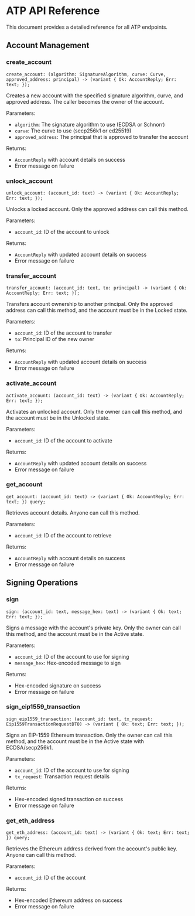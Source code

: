 # ATP API Reference

This document provides a detailed reference for all ATP endpoints.

## Account Management

### create_account
```candid
create_account: (algorithm: SignatureAlgorithm, curve: Curve, approved_address: principal) -> (variant { Ok: AccountReply; Err: text; });
```
Creates a new account with the specified signature algorithm, curve, and approved address. The caller becomes the owner of the account.

Parameters:
- `algorithm`: The signature algorithm to use (ECDSA or Schnorr)
- `curve`: The curve to use (secp256k1 or ed25519)
- `approved_address`: The principal that is approved to transfer the account

Returns:
- `AccountReply` with account details on success
- Error message on failure

### unlock_account
```candid
unlock_account: (account_id: text) -> (variant { Ok: AccountReply; Err: text; });
```
Unlocks a locked account. Only the approved address can call this method.

Parameters:
- `account_id`: ID of the account to unlock

Returns:
- `AccountReply` with updated account details on success
- Error message on failure

### transfer_account
```candid
transfer_account: (account_id: text, to: principal) -> (variant { Ok: AccountReply; Err: text; });
```
Transfers account ownership to another principal. Only the approved address can call this method, and the account must be in the Locked state.

Parameters:
- `account_id`: ID of the account to transfer
- `to`: Principal ID of the new owner

Returns:
- `AccountReply` with updated account details on success
- Error message on failure

### activate_account
```candid
activate_account: (account_id: text) -> (variant { Ok: AccountReply; Err: text; });
```
Activates an unlocked account. Only the owner can call this method, and the account must be in the Unlocked state.

Parameters:
- `account_id`: ID of the account to activate

Returns:
- `AccountReply` with updated account details on success
- Error message on failure

### get_account
```candid
get_account: (account_id: text) -> (variant { Ok: AccountReply; Err: text; }) query;
```
Retrieves account details. Anyone can call this method.

Parameters:
- `account_id`: ID of the account to retrieve

Returns:
- `AccountReply` with account details on success
- Error message on failure

## Signing Operations

### sign
```candid
sign: (account_id: text, message_hex: text) -> (variant { Ok: text; Err: text; });
```
Signs a message with the account's private key. Only the owner can call this method, and the account must be in the Active state.

Parameters:
- `account_id`: ID of the account to use for signing
- `message_hex`: Hex-encoded message to sign

Returns:
- Hex-encoded signature on success
- Error message on failure

### sign_eip1559_transaction
```candid
sign_eip1559_transaction: (account_id: text, tx_request: Eip1559TransactionRequestDTO) -> (variant { Ok: text; Err: text; });
```
Signs an EIP-1559 Ethereum transaction. Only the owner can call this method, and the account must be in the Active state with ECDSA/secp256k1.

Parameters:
- `account_id`: ID of the account to use for signing
- `tx_request`: Transaction request details

Returns:
- Hex-encoded signed transaction on success
- Error message on failure

### get_eth_address
```candid
get_eth_address: (account_id: text) -> (variant { Ok: text; Err: text; }) query;
```
Retrieves the Ethereum address derived from the account's public key. Anyone can call this method.

Parameters:
- `account_id`: ID of the account

Returns:
- Hex-encoded Ethereum address on success
- Error message on failure

